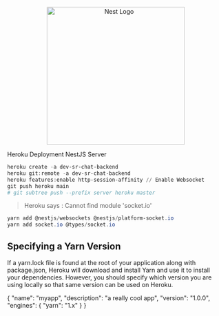 <p align="center">
  <a href="http://nestjs.com/" target="blank"><img src="https://nestjs.com/img/logo_text.svg" width="320" alt="Nest Logo" /></a>
</p>

[circleci-image]: https://img.shields.io/circleci/build/github/nestjs/nest/master?token=abc123def456
[circleci-url]: https://circleci.com/gh/nestjs/nest

Heroku Deployment
NestJS Server

```powershell
heroku create -a dev-sr-chat-backend
heroku git:remote -a dev-sr-chat-backend
heroku features:enable http-session-affinity // Enable Websocket
git push heroku main
# git subtree push --prefix server heroku master
```

> Heroku says : Cannot find module 'socket.io'

```powershell
yarn add @nestjs/websockets @nestjs/platform-socket.io
yarn add socket.io @types/socket.io
```


## Specifying a Yarn Version

If a yarn.lock file is found at the root of your application along with package.json, Heroku will download and install Yarn and use it to install your dependencies. However, you should specify which version you are using locally so that same version can be used on Heroku.

{
  "name": "myapp",
  "description": "a really cool app",
  "version": "1.0.0",
  "engines": {
    "yarn": "1.x"
  }
}